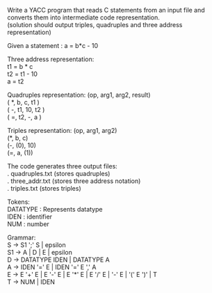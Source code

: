 Write a YACC program that reads C statements from an input file and converts them into intermediate code representation.  
(solution should output triples, quadruples and three address representation)  

Given a statement : a = b*c - 10  

Three address representation:  
t1 = b * c  
t2 = t1 - 10  
a = t2  

Quadruples representation:  (op, arg1, arg2, result)  
( *, b, c, t1 )      
( -, t1, 10, t2 )    
( =, t2, -, a )  


Triples representation: (op, arg1, arg2)  
(*, b, c)     
(-, (0), 10)   
(=, a, (1))  

The code generates three output files:  
.  quadruples.txt (stores quadruples)  
.  three_addr.txt (stores three address notation)  
. triples.txt (stores triples)  

Tokens:  
DATATYPE : Represents datatype  
IDEN : identifier  
NUM : number  

Grammar:  
S -> S1 ';' S | epsilon  
S1 -> A | D | E | epsilon  
D -> DATATYPE IDEN | DATATYPE A  
A -> IDEN '=' E | IDEN '=' E ',' A  
E -> E '+' E | E '-' E | E '*' E | E '/' E | '-' E | '(' E ')' | T  
T -> NUM | IDEN  
